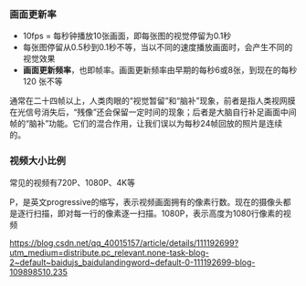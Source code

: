 ### 画面更新率

+ 10fps = 每秒钟播放10张画面，即每张图的视觉停留为0.1秒
+ 每张图停留从0.5秒到0.1秒不等，当以不同的速度播放画面时，会产生不同的视觉效果
+ **画面更新频率**，也即帧率。画面更新频率由早期的每秒6或8张，到现在的每秒 120 张不等

通常在二十四帧以上，人类肉眼的“视觉暂留”和“脑补”现象，前者是指人类视网膜在光信号消失后，“残像”还会保留一定时间的现象；后者是大脑自行补足画面中间帧的“脑补”功能。它们的混合作用，让我们误以为每秒24帧回放的照片是连续的。



### 视频大小比例

常见的视频有720P、1080P、4K等

P，是英文progressive的缩写，表示视频画面拥有的像素行数。现在的摄像头都是逐行扫描，即对每一行的像素逐一扫描。1080P，表示高度为1080行像素的视频



https://blog.csdn.net/qq_40015157/article/details/111192699?utm_medium=distribute.pc_relevant.none-task-blog-2~default~baidujs_baidulandingword~default-0-111192699-blog-109898510.235